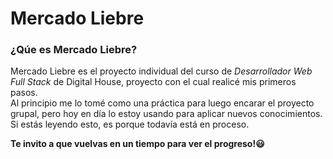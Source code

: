 # Mercado Liebre 

### ¿Qúe es Mercado Liebre? 

Mercado Liebre es el proyecto individual del curso de _Desarrollador Web Full Stack_ de Digital House, proyecto con el cual realicé mis primeros pasos. <br>
Al principio me lo tomé como una práctica para luego encarar el proyecto grupal, pero hoy en día lo estoy usando para aplicar nuevos conocimientos. Si estás leyendo esto, es porque todavía está en proceso.

**Te invito a que vuelvas en un tiempo para ver el progreso!😃**